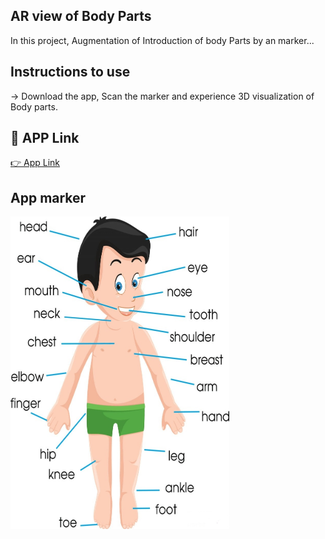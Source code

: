 
## AR view of Body Parts

In this project, Augmentation of Introduction of body Parts by an marker...

## Instructions to use
-> Download the app, Scan the marker and experience 3D visualization of Body parts. 

## 🔗 APP Link
[👉  App Link](https://drive.google.com/file/d/10JmTSGxdaRiCOCBt_gTOZJ1BYwYpq6H8/view?usp=sharing)

## App marker
<img src = "bodyparts.jpg" width = "350" height = "500">

